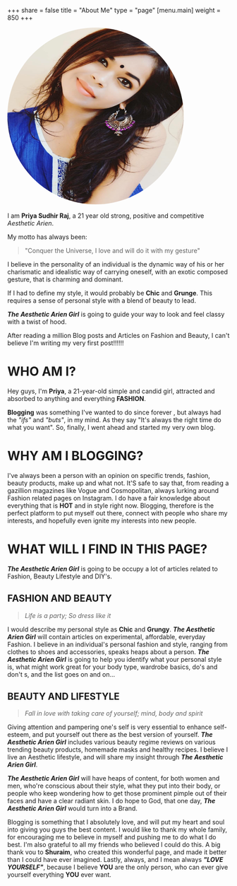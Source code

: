 +++
share = false
title = "About Me"
type = "page"
[menu.main]
weight = 850
+++

<img src="./profile_picture.jpeg" style="height:400px;width:400px;border-radius: 50%;">

I am **Priya Sudhir Raj**, a 21 year old strong, positive and competitive *Aesthetic Arien*. 

My motto has always been:

> "Conquer the Universe, I love and will do it with my gesture"

I believe in the personality of an individual is the dynamic way of his or her charismatic and idealistic way of carrying oneself, with an exotic composed gesture, that is charming and dominant. 

If I had to define my style, it would probably be **Chic** and **Grunge**. This requires a sense of personal style with a blend of beauty to lead.

***The Aesthetic Arien Girl*** is going to guide your way to look and feel classy with a twist of hood.










After reading a million Blog posts and Articles on Fashion and Beauty, I can't believe I'm writing my very first post!!!!!!


# WHO AM I?


Hey guys, I'm **Priya**, a 21-year-old simple and candid girl, attracted and absorbed to anything and everything **FASHION**. 

**Blogging** was something I've wanted to do since forever , but always had the _"ifs"_ and _"buts"_, in my mind. As they say "It's always the right time do what you want". So, finally, I went ahead and started my very own blog.


# WHY AM I BLOGGING? 


I've always been a person with an opinion on specific trends, fashion, beauty products, make up and what not. It'S safe to say that, from reading a gazillion magazines like Vogue and Cosmopolitan, always lurking around Fashion related pages on Instagram.
I do have a fair knowledge about everything that is **HOT** and in style right now. Blogging, therefore is the perfect platform to put myself out there, connect with people who share my interests, and hopefully even ignite my interests into new people.


# WHAT WILL I FIND IN THIS PAGE?


_**The Aesthetic Arien Girl**_ is going to be occupy a lot of articles related to Fashion, Beauty Lifestyle and DIY's.


## FASHION AND BEAUTY 

> _Life is a party; So dress like it_

I would describe my personal style as **Chic** and **Grungy**. _**The Aesthetic Arien Girl**_ will contain articles on experimental, affordable, everyday Fashion. I believe in an individual's personal fashion and style, ranging from clothes to shoes and accessories, speaks heaps about a person. _**The Aesthetic Arien Girl**_  is going to help you identify what your personal style is, what might work great for your body type, wardrobe basics, do's and don't s, and the list goes on and on...
## 

## BEAUTY AND LIFESTYLE

> _Fall in love with taking care of yourself; mind, body and spirit_

Giving attention and pampering one's self  is very essential to enhance self-esteem, and put yourself out there as the best version of yourself. _**The Aesthetic Arien Girl**_ includes various beauty regime reviews on various trending beauty products, homemade masks and healthy recipes. I believe I live an Aesthetic lifestyle, and will share my insight through _**The Aesthetic Arien Girl**_.


**_The Aesthetic Arien Girl_** will have heaps of content, for both women and men, who're conscious about their style, what they put into their body, or people who keep wondering how to get those prominent pimple out of their faces and have a clear radiant skin. I do hope to God, that one day, _**The Aesthetic Arien Girl**_ would turn into a Brand.

Blogging is something that I absolutely love, and will put my heart and soul into giving you guys the best content. I would like to thank my whole family, for encouraging me to believe in myself and pushing me to do what I do best. I'm also grateful to all my friends who believed I could do this. A big thank vou to **Shuraim**, who created this wonderful page, and made it better than I could have ever imagined. Lastly, always, and I mean always **_"LOVE YOURSELF"_**, because I believe **YOU** are the only person, who can ever give yourself everything **YOU** ever want.